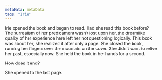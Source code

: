 ```yaml
---
metaData: metaData
tags: "Irie"
---
```


Irie opened the book and began to read. Had she read this book before? The surrealism of her predicament wasn’t lost upon her, the dreamlike quality of her experience here left her not questioning logically. This book was about her, she realized it after only a page. She closed the book, running her fingers over the mountain on the cover. She didn’t want to relive her past, especially now. She held the book in her hands for a second. 

How does it end?

She opened to the last page.